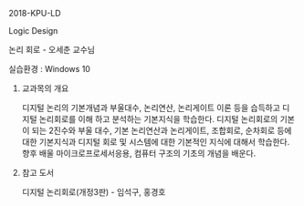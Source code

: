 2018-KPU-LD

Logic Design

논리 회로 - 오세춘 교수님

실습환경 : Windows 10

1. 교과목의 개요

	디지털 논리의 기본개념과 부울대수, 논리연산, 논리게이트 이론 등을 습득하고 디지털 논리회로를 이해 하고 분석하는 기본지식을 학습한다.
	디지털 논리회로의 기본이 되는 2진수와 부울 대수, 기본 논리연산과 논리게이트, 조합회로, 순차회로 등에 대한 
	기본지식과 디지털 회로 및 시스템에 대한 기본적인 지식에 대해서 학습한다.
	향후 배울 마이크로프로세서응용, 컴퓨터 구조의 기초의 개념을 배운다.



2. 참고 도서

	디지털 논리회로(개정3판) - 임석구, 홍경호



